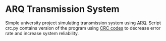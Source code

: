 # ARQ Transmission System

Simple university project simulating transmission system using [ARQ](https://en.wikipedia.org/wiki/Automatic_repeat_request). Script crc.py contains version of the program using [CRC codes](https://en.wikipedia.org/wiki/Cyclic_redundancy_check) to decrease error rate and increase system reliability.
